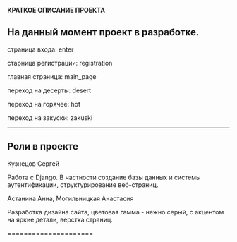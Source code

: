 

**КРАТКОЕ ОПИСАНИЕ ПРОЕКТА**

На данный момент проект в разработке.
---
страница входа: enter

старница регистрации: registration

главная страница: main_page

переход на десерты: desert

переход на горячее: hot

переход на закуски: zakuski

***
Роли в проекте
---
Кузнецов Сергей

Работа с Django. В частности создание базы данных и системы аутентификации, структурирование веб-страниц.

Астанина Анна, Могильницкая Анастасия 

Разработка дизайна сайта, цветовая гамма - нежно серый, с акцентом на яркие детали, верстка страниц.


=====================


